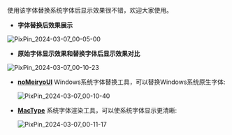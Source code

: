使用该字体替换系统字体后显示效果很不错，欢迎大家使用。

- **字体替换后效果展示**
  
![PixPin_2024-03-07_00-05-00](https://github.com/LUAN-Z/SourceHanSans_SF/assets/27964100/4bfaa894-1299-4aed-97d0-ac0691037e10)

- **原始字体显示效果和替换字体后显示效果对比**
  
![PixPin_2024-03-07_00-10-23](https://github.com/LUAN-Z/SourceHanSans_SF/assets/27964100/57dbdf67-5809-455b-a0b3-b23598a8343a)


- **[noMeiryoUI](https://github.com/Tatsu-syo/noMeiryoUI)** Windows系统字体替换工具，可以替换Windows系统原生字体: 
  
  ![PixPin_2024-03-07_00-10-40](https://github.com/LUAN-Z/SourceHanSans_SF/assets/27964100/e05f5b48-928a-439f-b52f-40707e4f5293)
  
- **[MacType](https://github.com/snowie2000/mactype)** 系统字体渲染工具，可以使系统字体显示更清晰: 
  
  ![PixPin_2024-03-07_00-11-17](https://github.com/LUAN-Z/SourceHanSans_SF/assets/27964100/85dd65b1-c4e3-48d5-b420-771e22cc4b1b)
